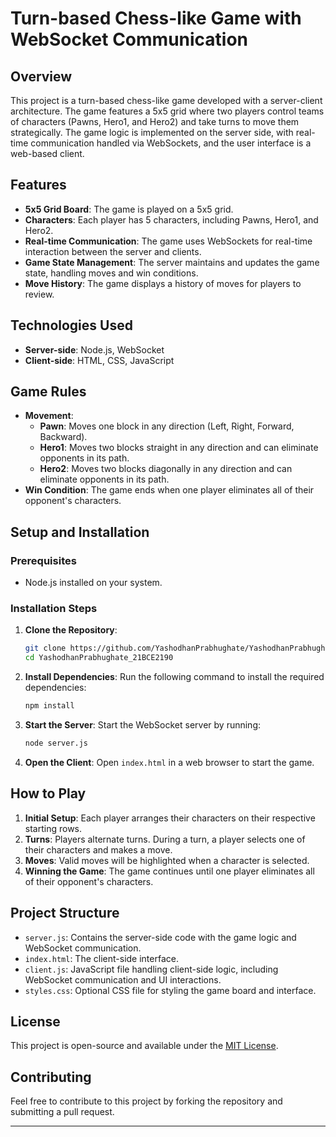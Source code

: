 # Turn-based Chess-like Game with WebSocket Communication

## Overview

This project is a turn-based chess-like game developed with a server-client architecture. The game features a 5x5 grid where two players control teams of characters (Pawns, Hero1, and Hero2) and take turns to move them strategically. The game logic is implemented on the server side, with real-time communication handled via WebSockets, and the user interface is a web-based client.

## Features

- **5x5 Grid Board**: The game is played on a 5x5 grid.
- **Characters**: Each player has 5 characters, including Pawns, Hero1, and Hero2.
- **Real-time Communication**: The game uses WebSockets for real-time interaction between the server and clients.
- **Game State Management**: The server maintains and updates the game state, handling moves and win conditions.
- **Move History**: The game displays a history of moves for players to review.

## Technologies Used

- **Server-side**: Node.js, WebSocket
- **Client-side**: HTML, CSS, JavaScript

## Game Rules

- **Movement**:
  - **Pawn**: Moves one block in any direction (Left, Right, Forward, Backward).
  - **Hero1**: Moves two blocks straight in any direction and can eliminate opponents in its path.
  - **Hero2**: Moves two blocks diagonally in any direction and can eliminate opponents in its path.
- **Win Condition**: The game ends when one player eliminates all of their opponent's characters.

## Setup and Installation

### Prerequisites

- Node.js installed on your system.

### Installation Steps

1. **Clone the Repository**:
   ```bash
   git clone https://github.com/YashodhanPrabhughate/YashodhanPrabhughate_21BCE2190.git
   cd YashodhanPrabhughate_21BCE2190
   ```

2. **Install Dependencies**:
   Run the following command to install the required dependencies:
   ```bash
   npm install
   ```

3. **Start the Server**:
   Start the WebSocket server by running:
   ```bash
   node server.js
   ```

4. **Open the Client**:
   Open `index.html` in a web browser to start the game.

## How to Play

1. **Initial Setup**: Each player arranges their characters on their respective starting rows.
2. **Turns**: Players alternate turns. During a turn, a player selects one of their characters and makes a move.
3. **Moves**: Valid moves will be highlighted when a character is selected.
4. **Winning the Game**: The game continues until one player eliminates all of their opponent's characters.

## Project Structure

- `server.js`: Contains the server-side code with the game logic and WebSocket communication.
- `index.html`: The client-side interface.
- `client.js`: JavaScript file handling client-side logic, including WebSocket communication and UI interactions.
- `styles.css`: Optional CSS file for styling the game board and interface.

## License

This project is open-source and available under the [MIT License](LICENSE).

## Contributing

Feel free to contribute to this project by forking the repository and submitting a pull request.


---

